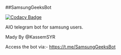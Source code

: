 ##SamsungGeeksBot

[![Codacy Badge](https://app.codacy.com/project/badge/Grade/8886447e2c0b47f5be748d9e0d6e8e0c)](https://www.codacy.com/manual/KassemSYR_2/SamsungGeeksBot?utm_source=github.com&amp;utm_medium=referral&amp;utm_content=KassemSYR/SamsungGeeksBot&amp;utm_campaign=Badge_Grade)

AIO telegram bot for samsung users.

Mady By @KassemSYR

Access the bot via:- https://t.me/SamsungGeeksBot
